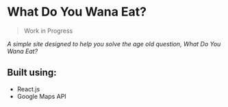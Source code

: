 # What Do You Wana Eat?
>Work in Progress

*A simple site designed to help you solve the age old question, What Do You Wana Eat?*

## Built using:
- React.js
- Google Maps API
